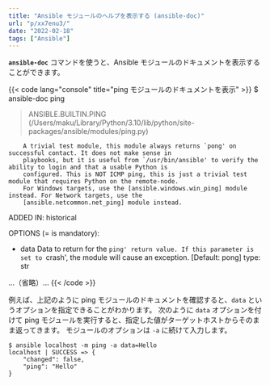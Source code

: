 ```yaml
---
title: "Ansible モジュールのヘルプを表示する (ansible-doc)"
url: "p/xx7enu3/"
date: "2022-02-18"
tags: ["Ansible"]
---
```


__`ansible-doc`__ コマンドを使うと、Ansible モジュールのドキュメントを表示することができます。

{{< code lang="console" title="ping モジュールのドキュメントを表示" >}}
$ ansible-doc ping
> ANSIBLE.BUILTIN.PING    (/Users/maku/Library/Python/3.10/lib/python/site-packages/ansible/modules/ping.py)

        A trivial test module, this module always returns `pong' on successful contact. It does not make sense in
        playbooks, but it is useful from `/usr/bin/ansible' to verify the ability to login and that a usable Python is
        configured. This is NOT ICMP ping, this is just a trivial test module that requires Python on the remote-node.
        For Windows targets, use the [ansible.windows.win_ping] module instead. For Network targets, use the
        [ansible.netcommon.net_ping] module instead.

ADDED IN: historical

OPTIONS (= is mandatory):

- data
        Data to return for the `ping' return value.
        If this parameter is set to `crash', the module will cause an exception.
        [Default: pong]
        type: str

...（省略）...
{{< /code >}}

例えば、上記のように ping モジュールのドキュメントを確認すると、`data` というオプションを指定できることがわかります。
次のように `data` オプションを付けて ping モジュールを実行すると、指定した値がターゲットホストからそのまま返ってきます。
モジュールのオプションは `-a` に続けて入力します。

```console
$ ansible localhost -m ping -a data=Hello
localhost | SUCCESS => {
    "changed": false,
    "ping": "Hello"
}
```

